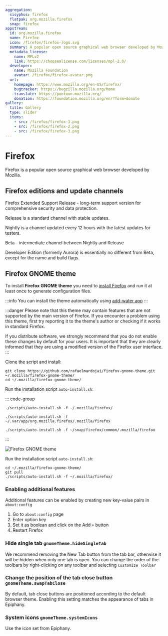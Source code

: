 ```yaml
---
aggregation:
  sisyphus: firefox
  flatpak: org.mozilla.firefox
  snap: firefox
appstream:
  id: org.mozilla.firefox
  name: Firefox
  icon: /firefox/firefox-logo.svg
  summary: A popular open source graphical web browser developed by Mozilla.
  metadata_license:
    name: MPLv2
    link: https://choosealicense.com/licenses/mpl-2.0/
  developer:
    name: Mozilla Foundation
    avatar: /firefox/firefox-avatar.png
  url:
    homepage: https://www.mozilla.org/en-US/firefox/
    bugtracker: https://bugzilla.mozilla.org/home
    translate: https://pontoon.mozilla.org/
    donation: https://foundation.mozilla.org/en/?form=donate
gallery:
  title: Gallery
  type: slider
  items:
    - src: /firefox/firefox-1.png
    - src: /firefox/firefox-2.png
    - src: /firefox/firefox-3.png
---
```


# Firefox

Firefox is a popular open source graphical web browser developed by Mozilla.

<AGWGallery />

## Firefox editions and update channels

Firefox Extended Support Release - long-term support version for comprehensive security and data protection.

Release is a standard channel with stable updates.

Nightly is a channel updated every 12 hours with the latest updates for testers.

Beta - intermediate channel between Nightly and Release

Developer Edition (formerly Aurora) is essentially no different from Beta, except for the name and build flags.

<!--@include: @en/apps/.parts/install/content-repo.md-->
<!--@include: @en/apps/.parts/install/content-flatpak.md-->
<!--@include: @en/apps/.parts/warns/unprivileged-spaces.md-->
<!--@include: @en/apps/.parts/install/content-snap.md-->

## Firefox GNOME theme

To install **Firefox GNOME theme** you need to [install Firefox](/en/apps/firefox/#firefox) and run it at least once to generate configuration files.

:::info
You can install the theme automatically using [add-water app](/en/apps/add-water/)
:::

:::danger
Please note that this theme may contain features that are not supported by the main version of Firefox. If you encounter a problem using this theme, first try reporting it to the theme's author or checking if it works in standard Firefox.

If you distribute software, we strongly recommend that you do not enable these changes by default for your users. It is important that they are clearly informed that they are using a modified version of the Firefox user interface.
:::

Clone the script and install:

```shell
git clone https://github.com/rafaelmardojai/firefox-gnome-theme.git ~/.mozilla/firefox-gnome-theme/
cd ~/.mozilla/firefox-gnome-theme/
```

Run the installation script `auto-install.sh`:

::: code-group

```shell[Sisyphus]
./scripts/auto-install.sh -f ~/.mozilla/firefox/
```

```shell[Flatpak]
./scripts/auto-install.sh -f ~/.var/app/org.mozilla.firefox/.mozilla/firefox
```

```shell[Snap]
./scripts/auto-install.sh -f ~/snap/firefox/common/.mozilla/firefox
```

:::

![Firefox GNOME theme](/firefox/firefox-4.png)

Run the installation script `auto-install.sh`:

```shell
cd ~/.mozilla/firefox-gnome-theme/
git pull
./scripts/auto-install.sh -f ~/.mozilla/firefox/
```

### Enabling additional features

Additional features can be enabled by creating new key-value pairs in `about:config`

1. Go to `about:config` page
2. Enter option key
3. Set it as boolean and click on the Add `+` button
4. Restart Firefox

### Hide single tab `gnomeTheme.hideSingleTab`

We recommend removing the New Tab button from the tab bar, otherwise it will be hidden when only one tab is open. You can change the order of the toolbars by right-clicking on any toolbar and selecting `Customize Toolbar`

### Change the position of the tab close button `gnomeTheme.swapTabClose`

By default, tab close buttons are positioned according to the default browser theme. Enabling this setting matches the appearance of tabs in Epiphany.

### System icons `gnomeTheme.systemIcons`

Use the icon set from Epiphany.
